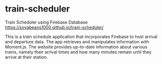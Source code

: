 # train-scheduler
Train Scheduler using Firebase Database
https://soyabeans1000.github.io/train-scheduler/

This is a train schedule application that incorporates Firebase to host arrival and departure data. The app retrieves and manipulates information with Moment.js. The website provides up-to-date information about various trains, namely their arrival times and how many minutes remain until they arrive at their station.